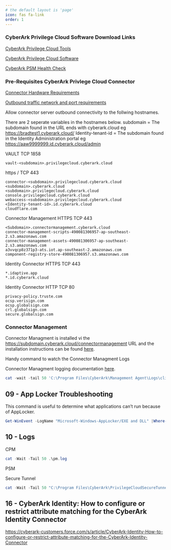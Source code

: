 ```yaml
---
# the default layout is 'page'
icon: fas fa-link
order: 1
---
```

### CyberArk Privilege Cloud Software Download Links

[CyberArk Privilege Cloud Tools](https://cyberark-customers.force.com/mplace/s/#--Privilege+Cloud+Tools)

[CyberArk Privilege Cloud Software](https://cyberark-customers.force.com/mplace/s/#software#---Name-CyberArk%20Privilege%20Cloud)

[CyberArk PSM Health Check](https://cyberark-customers.force.com/mplace/s/#a352J000000ai0MQAQ-a392J000002QBA6QAO)

### Pre-Requisites CyberArk Privlege Cloud Connector

[Connector Hardware Requirements](https://docs.cyberark.com/Product-Doc/OnlineHelp/PrivCloud-SS/Latest/en/Content/Privilege%20Cloud/PrivCloud-sys-req-connector.htm#Hardwarerequirements)

[Outbound traffic network and port requirements](https://docs.cyberark.com/Product-Doc/OnlineHelp/PrivCloud-SS/Latest/en/Content/Privilege%20Cloud/PrivCloud-sys-req-networks.htm)


Allow connector server outbound connectivity to the follwing hostnames. 

There are 2 seperate variables in the hostnames below.
subdomain = The subdomain found in the URL ends with cyberark.cloud eg https://bradtest1.cyberark.cloud/
Identity-tenant-id = The subdomain found in the Identity Administration portal eg  https://aaw9999999.id.cyberark.cloud/admin

VAULT TCP 1858
```
vault-<subdomain>.privilegecloud.cyberark.cloud
```

https / TCP 443
```
connector-<subdomain>.privilegecloud.cyberark.cloud
<subdomain>.cyberark.cloud
<subdomain>.privilegecloud.cyberark.cloud
console.privilegecloud.cyberark.cloud
webaccess-<subdomain>.privilegecloud.cyberark.cloud
<Identity-tenant-id>.id.cyberark.cloud
cloudflare.com
```

Connector Management HTTPS TCP 443
```
<Subdomain>.connectormanagement.cyberark.cloud
connector-management-scripts-490081306957-ap-southeast-2.s3.amazonaws.com
connector-management-assets-490081306957-ap-southeast-2.s3.amazonaws.com
a3vvqcp8z371p3-ats.iot.ap-southeast-2.amazonaws.com
component-registry-store-490081306957.s3.amazonaws.com
```

Identity Connector HTTPS TCP 443
```
*.idaptive.app
*.id.cyberark.cloud
```

Identity Connector HTTP TCP 80
```
privacy-policy.truste.com
ocsp.verisign.com
ocsp.globalsign.com
crl.globalsign.com
secure.globalsign.com
```

### Connector Management

Connector Managment is installed vi the https://subdomain.cyberark.cloud/connectormanagement URL and the installation instructions can be found [here](https://docs.cyberark.com/Product-Doc/OnlineHelp/PrivCloud-SS/Latest/en/Content/Privilege%20Cloud/PrivCloud-ConnectorInstall-CM.htm#RuntheConnectorManagementConnectorinstaller).

Handy command to watch the Connector Managment Logs

Connector Managment logging documentation [here](https://docs.cyberark.com/Product-Doc/OnlineHelp/PrivCloud-SS/Latest/en/Content/Setup/CM_Troubleshooting.htm).

``` powershell
cat -wait -tail 50 'C:\Program Files\CyberArk\Management Agent\Logs\client_log.txt'
```

## 09 - App Locker Troubleshooting

This command is useful to determine what applications can’t run because of AppLocker.

``` powershell
Get-WinEvent -LogName "Microsoft-Windows-AppLocker/EXE and DLL" |Where-Object {$_.LevelDisplayName -ne "Information"} | Select-Object -First 200 | Format-Table
```

## 10 - Logs

CPM
``` powershell
cat -Wait -Tail 50 .\pm.log
```

PSM


Secure Tunnel

``` powershell
cat -Wait -Tail 50 "C:\Program Files\CyberArk\PrivilegeCloudSecureTunnel\logs\privilege-cloud-securetunnel-service.log"
```

## 16 - CyberArk Identity: How to configure or restrict attribute matching for the CyberArk Identity Connector

https://cyberark-customers.force.com/s/article/CyberArk-Identity-How-to-configure-or-restrict-attribute-matching-for-the-CyberArk-Identity-Connector